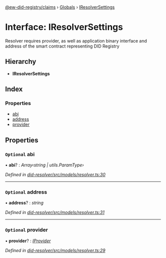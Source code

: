 [@ew-did-registry/claims](../README.md) › [Globals](../globals.md) › [IResolverSettings](iresolversettings.md)

# Interface: IResolverSettings

Resolver requires provider, as well as application binary interface and
address of the smart contract representing DID Registry

## Hierarchy

* **IResolverSettings**

## Index

### Properties

* [abi](iresolversettings.md#optional-abi)
* [address](iresolversettings.md#optional-address)
* [provider](iresolversettings.md#optional-provider)

## Properties

### `Optional` abi

• **abi**? : *Array‹string | utils.ParamType›*

*Defined in [did-resolver/src/models/resolver.ts:30](https://github.com/energywebfoundation/ew-did-registry/blob/9ddd7ca/packages/did-resolver/src/models/resolver.ts#L30)*

___

### `Optional` address

• **address**? : *string*

*Defined in [did-resolver/src/models/resolver.ts:31](https://github.com/energywebfoundation/ew-did-registry/blob/9ddd7ca/packages/did-resolver/src/models/resolver.ts#L31)*

___

### `Optional` provider

• **provider**? : *[IProvider](iprovider.md)*

*Defined in [did-resolver/src/models/resolver.ts:29](https://github.com/energywebfoundation/ew-did-registry/blob/9ddd7ca/packages/did-resolver/src/models/resolver.ts#L29)*
